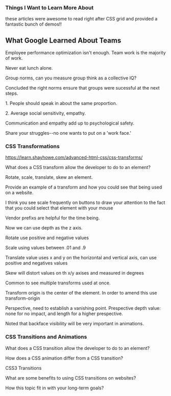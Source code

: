 

### Things I Want to Learn More About
<p> these articles were awesome to read right after CSS grid and provided a fantastic bunch of demos!! </p>

## What Google Learned About Teams

<p> Employee performance optimization isn't enough. Team work is the majority of work. </p>
<p> Never eat lunch alone. </p>
<p> Group norms, can you measure group think as a collective IQ? </p>
<p> Concluded the right norms ensure that groups were sucessful at the next steps. </p>
<p> 1. People should speak in about the same proportion. </p>
<p> 2. Average social sensitivity, empathy. </p>
<p> Communication and empathy add up to psychological safety. </p>
<p> Share your struggles--no one wants to put on a 'work face.' </p>

### CSS Transformations 
https://learn.shayhowe.com/advanced-html-css/css-transforms/
<p>What does a CSS transform allow the developer to do to an element? </p>
<p> Rotate, scale, translate, skew an element. 
<p>Provide an example of a transform and how you could see that being used on a website.</p>
<p> I think you see scale frequently on buttons to draw your attention to the fact that you could select that element with your mouse </p>
<p> Vendor prefixs are helpful for the time being. </p>
<p> Now we can use depth as the z axis. </p>
<p> Rotate use positive and negative values</p>
<p> Scale using values between .01 and .9</p>
<p> Translate value uses x and y on the horizontal and vertical axis, can use positive and negatives values</p>
<p> Skew will distort values on th x/y axises and measured in degrees</p>
<p> Common to see multiple transforms used at once. </p>
<p> Transform origin is the center of the element. In order to amend this use transform-origin
<p> Perspective, need to establish a vanishing point. Prespective depth value: none for no impact, and length for a higher prespective. </p>
<p> Noted that backface visibility will be very important in animations. </p>
<p>


### CSS Transitions and Animations
<p>What does a CSS transition allow the developer to do to an element?</p>
<p>
<p>How does a CSS animation differ from a CSS transition?</p>
<p>
<p>
<p>
<p>
<p>


CSS3 Transitions
<p>What are some benefits to using CSS transitions on websites? </p>
<p>
<p>How this topic fit in with your long-term goals? </p>
<p>
<p>
<p>
<p>
<p>

